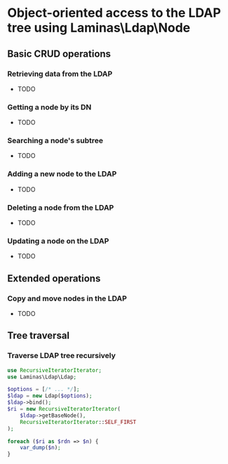 # Object-oriented access to the LDAP tree using Laminas\\Ldap\\Node

## Basic CRUD operations

### Retrieving data from the LDAP

- TODO

### Getting a node by its DN

- TODO

### Searching a node's subtree

- TODO

### Adding a new node to the LDAP

- TODO

### Deleting a node from the LDAP

- TODO

### Updating a node on the LDAP

- TODO

## Extended operations

### Copy and move nodes in the LDAP

- TODO

## Tree traversal

### Traverse LDAP tree recursively

```php
use RecursiveIteratorIterator;
use Laminas\Ldap\Ldap;

$options = [/* ... */];
$ldap = new Ldap($options);
$ldap->bind();
$ri = new RecursiveIteratorIterator(
    $ldap->getBaseNode(),
    RecursiveIteratorIterator::SELF_FIRST
);

foreach ($ri as $rdn => $n) {
    var_dump($n);
}
```
